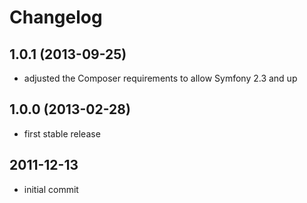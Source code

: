 # Changelog

## 1.0.1 (2013-09-25)

- adjusted the Composer requirements to allow Symfony 2.3 and up

## 1.0.0 (2013-02-28)

- first stable release

## 2011-12-13

- initial commit
